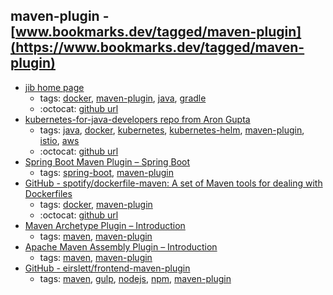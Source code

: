 maven-plugin - [www.bookmarks.dev/tagged/maven-plugin](https://www.bookmarks.dev/tagged/maven-plugin)
---
* [jib home page](https://github.com/GoogleContainerTools/jib)
    * tags: [docker](../tags/docker.md), [maven-plugin](../tags/maven-plugin.md), [java](../tags/java.md), [gradle](../tags/gradle.md)
    * :octocat: [github url](https://github.com/GoogleContainerTools/jib)
* [kubernetes-for-java-developers repo from Aron Gupta](https://github.com/aws-samples/kubernetes-for-java-developers)
    * tags: [java](../tags/java.md), [docker](../tags/docker.md), [kubernetes](../tags/kubernetes.md), [kubernetes-helm](../tags/kubernetes-helm.md), [maven-plugin](../tags/maven-plugin.md), [istio](../tags/istio.md), [aws](../tags/aws.md)
    * :octocat: [github url](https://github.com/aws-samples/kubernetes-for-java-developers)
* [Spring Boot Maven Plugin – Spring Boot](https://docs.spring.io/spring-boot/docs/current/maven-plugin/)
    * tags: [spring-boot](../tags/spring-boot.md), [maven-plugin](../tags/maven-plugin.md)
* [GitHub - spotify/dockerfile-maven: A set of Maven tools for dealing with Dockerfiles](https://github.com/spotify/dockerfile-maven)
    * tags: [docker](../tags/docker.md), [maven-plugin](../tags/maven-plugin.md)
    * :octocat: [github url](https://github.com/spotify/dockerfile-maven)
* [Maven Archetype Plugin – Introduction](http://maven.apache.org/archetype/maven-archetype-plugin/index.html)
    * tags: [maven](../tags/maven.md), [maven-plugin](../tags/maven-plugin.md)
* [Apache Maven Assembly Plugin – Introduction](http://maven.apache.org/plugins/maven-assembly-plugin/)
    * tags: [maven](../tags/maven.md), [maven-plugin](../tags/maven-plugin.md)
* [GitHub - eirslett/frontend-maven-plugin](https://github.com/eirslett/frontend-maven-plugin)
    * tags: [maven](../tags/maven.md), [gulp](../tags/gulp.md), [nodejs](../tags/nodejs.md), [npm](../tags/npm.md), [maven-plugin](../tags/maven-plugin.md)
